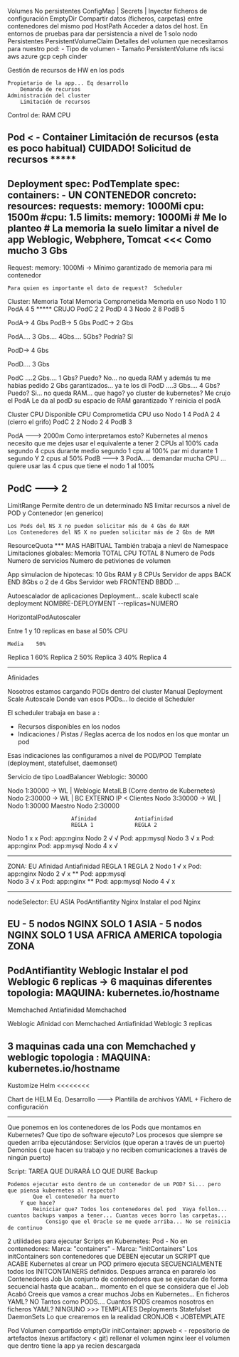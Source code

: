 Volumes
    No persistentes
        ConfigMap   |
        Secrets     |  Inyectar ficheros de configuración
        EmptyDir       Compartir datos (ficheros, carpetas) entre contenedores del mismo pod
        HostPath       Acceder a datos del host. En entornos de pruebas para dar persistencia a nivel de 1 solo nodo
    Persistentes
        PersistentVolumeClaim
            Detalles del volumen que necesitamos para nuestro pod:
                - Tipo de volumen
                - Tamaño
        PersistentVolume
            nfs
            iscsi
            aws
            azure
            gcp
            ceph
            cinder

Gestión de recursos de HW en los pods
    
    Propietario de la app... Eq desarrollo
        Demanda de recursos
    Administración del cluster
        Limitación de recursos


Control de:
    RAM
    CPU

Pod < - Container
    Limitación de recursos (esta es poco habitual) CUIDADO!
    Solicitud de recursos *****
---
Deployment
spec:
    PodTemplate
        spec:
            containers:
                - UN CONTENEDOR concreto:
                    resources:
                        requests:
                            memory:     1000Mi
                            cpu:        1500m
                            #cpu:        1.5
                        limits:
                            memory:     1000Mi   # Me lo planteo
                                                 # La memoria la suelo limitar a nivel de app
                                                    Weblogic, Webphere, Tomcat  <<< Como mucho 3 Gbs
---
Request:
    memory: 1000Mi   ->    Mínimo garantizado de memoria para mi contenedor 
    
    Para quien es importante el dato de request?  Scheduler


Cluster:            Memoria Total        Memoria Comprometida       Memoria en uso
    Nodo 1              10
        PodA                                        4                   5     ***** CRUJO
        PodC                                        2                   2
        PodD                                        4                   3
    Nodo 2               8
        PodB                                        5


PodA-> 4 Gbs
PodB-> 5 Gbs
PodC-> 2 Gbs

PodA.... 3 Gbs.... 4Gbs.... 5Gbs?   Podría? SI

PodD-> 4 Gbs

PodD.... 3 Gbs

PodC ....2 Gbs.... 1 Gbs? Puedo? No... no queda RAM y además tu me habias pedido 2 Gbs garantizados... ya te los di
PodD ....3 Gbs.... 4 Gbs? Puedo? Si... no queda RAM... que hago? yo cluster de kubernetes? 
    Me crujo el PodA
        Le da al podD su espacio de RAM garantizado
        Y reinicia el podA


Cluster             CPU Disponible                  CPU Comprometida              CPU uso
    Nodo 1              4
        PodA                                                2                       4 (cierro el grifo)
        PodC                                                2                       2
    Nodo 2              4
        PodB                                                3

PodA    ---> 2000m
    Como interpretamos esto?
        Kubernetes al menos necesito que me dejes usar el equivalente a tener 2 CPUs al 100% cada segundo
                4 cpus durante medio segundo
                1 cpu al 100% par mi durante 1 segundo
                    Y 2 cpus al 50%
PodB   ---> 3
PodA.....  demandar mucha CPU ... quiere usar las 4 cpus que tiene el nodo 1 al 100%

PodC    ---> 2
---------------
LimitRange
    Permite dentro de un determinado NS limitar recursos a nivel de POD y Contenedor (en generico)
    
    Los Pods del NS X no pueden solicitar más de 4 Gbs de RAM
    Los Contenedores del NS X no pueden solicitar más de 2 Gbs de RAM

ResourceQuota   *** MAS HABITUAL
    También trabaja a nievl de Namespace
        Limitaciones globales:
            Memoria TOTAL
            CPU TOTAL 8 
            Numero de Pods
            Numero de servicios
            Numero de petiviones de volumen

App simulacion de hipotecas:          10 Gbs RAM y 8 CPUs
    Servidor de apps BACK END           8Gbs    o     2 de 4 Gbs 
    Servidor web FRONTEND
    BBDD
    ...

Autoescalador de aplicaciones
    Deployment... scale
        kubectl scale deployment NOMBRE-DEPLOYMENT --replicas=NUMERO

HorizontalPodAutoscaler

Entre 1 y 10 replicas en base al 50% CPU

    Media    50%
Replica 1    60%
Replica 2    50%
Replica 3    40%
Replica 4

-----------------------------------------------------------------------
Afinidades

Nosotros estamos cargando PODs dentro del cluster
    Manual
    Deployment
        Scale
        Autoscale
Donde van esos PODs... lo decide el Scheduler

El scheduler trabaja en base a :
- Recursos disponibles en los nodos
- Indicaciones / Pistas / Reglas acerca de los nodos en los que montar un pod

Esas indicaciones las configuramos a nivel de POD/POD Template (deployment, statefulset, daemonset)




Servicio de tipo LoadBalancer Weblogic: 30000

Nodo 1:30000 -> WL          |
    Weblogic                        MetalLB (Corre dentro de Kubernetes)
Nodo 2:30000 -> WL          |   BC EXTERNO IP   < Clientes
Nodo 3:30000 -> WL          |       Nodo 1:30000
Maestro                             Nodo 2:30000
      
                        Afinidad            Antiafinidad
                        REGLA 1             REGLA 2
Nodo 1                      x                  x
    Pod: app:nginx
Nodo 2                      √                  √
    Pod: app:mysql
Nodo 3                      √                  x
    Pod: app:nginx
    Pod: app:mysql
Nodo 4                      x                  √
    

----------------------------------------------------------

ZONA: EU
                        Afinidad            Antiafinidad
                        REGLA 1             REGLA 2
    Nodo 1                      √               x
        Pod: app:nginx
    Nodo 2                      √               x
        ** Pod: app:mysql   
    Nodo 3                      √               x
        Pod: app:nginx
        ** Pod: app:mysql
    Nodo 4                      √               x
    

----------------------------------------------------------
nodeSelector: EU ASIA
PodAntifiantity Nginx
Instalar el pod Nginx

EU   - 5 nodos
    NGINX SOLO 1
ASIA - 5 nodos
    NGINX SOLO 1
USA
AFRICA
AMERICA
topologia ZONA
------------------
PodAntifiantity Weblogic
Instalar el pod Weblogic
6 replicas -> 6 maquinas diferentes
topologia: MAQUINA: kubernetes.io/hostname
----------------------------------------------------
Memchached
Antiafinidad Memchached

Weblogic
Afinidad con Memchached
Antiafinidad Weblogic
3 replicas

3 maquinas cada una con Memchached y weblogic
topologia : MAQUINA: kubernetes.io/hostname
-----------------------------------------------------


Kustomize
Helm <<<<<<<<

Chart de HELM
Eq. Desarrollo ---> 
                    Plantilla de archivos YAML
                    + Fichero de configuración
                    
                    
                    
                    
------------------------------------------------------
Que ponemos en los contenedores de los Pods que montamos en Kubernetes?
Que tipo de software ejecuto?
    Los procesos que siempre se queden arriba ejecutándose:
        Servicios (que operan a través de un puerto)
        Demonios ( que hacen su trabajo y no reciben comunicaciones a través de ningún puerto)


Script: TAREA QUE DURARÁ LO QUE DURE 
    Backup
    
    Podemos ejecutar esto dentro de un contenedor de un POD? Si... pero  que piensa kubernetes al respecto?
            Que el contenedor ha muerto 
        Y que hace?
            Reiniciar que? Todos los contenedores del pod  Vaya follon... cuantos backups vampos a tener... Cuantas veces borro las carpetas...
                Consigo que el Oracle se me quede arriba... No se reinicia de continuo

2 utilidades para ejecutar Scripts en Kubernetes:
    Pod
        - No en contenedores: Marca: "containers"
        - Marca: "initContainers"
            Los initContainers son contenedores que DEBEN ejecutar un SCRIPT que ACABE
        Kubernetes al crear un POD primero ejecuta SECUENCIALMENTE todos los INITCONTAINERS definidos. Despues arranca en pararelo los Contenedores
    Job
        Un conjunto de contenedores que se ejecutan de forma secuencial hasta que acaban... momento en el que se considera que el Job Acabó
        Creeis que vamos a crear muchos Jobs en Kubernetes... En ficheros YAML? NO
                                Tantos como PODS.... Cuantos PODS creamos nosotros en ficheros YAML? NINGUNO   >>> TEMPLATES
                                                                                                                        Deployments
                                                                                                                        Statefulset
                                                                                                                        DaemonSets
        Lo que crearemos en la realidad CRONJOB < JOBTEMPLATE

Pod 
    Volumen compartido emptyDir
    initContainer:
        appweb < - repositorio de artefactos (nexus artifactory < git)
        rellenar el volumen
    nginx
        leer el volumen que dentro tiene la app ya recien descargada
        